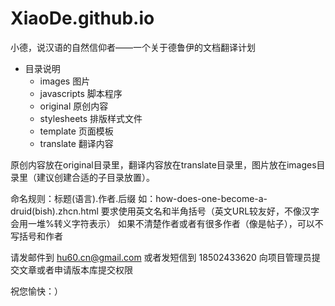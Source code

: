 XiaoDe.github.io
================

小德，说汉语的自然信仰者——一个关于德鲁伊的文档翻译计划

- 目录说明
    - images 图片
    - javascripts 脚本程序
    - original 原创内容
    - stylesheets 排版样式文件
    - template 页面模板
    - translate 翻译内容
    
原创内容放在original目录里，翻译内容放在translate目录里，图片放在images目录里（建议创建合适的子目录放置）。

命名规则：标题(语言).作者.后缀
    如：how-does-one-become-a-druid(bish).zhcn.html
    要求使用英文名和半角括号（英文URL较友好，不像汉字会用一堆%转义字符表示）
    如果不清楚作者或者有很多作者（像是帖子），可以不写括号和作者
    
请发邮件到 hu60.cn@gmail.com 或者发短信到 18502433620 向项目管理员提交文章或者申请版本库提交权限

祝您愉快：）

